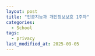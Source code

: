 ```yaml
---
layout: post
title: "인공지능과 개인정보보호 1주차"
categories:
  - School
tags:
  - privacy
last_modified_at: 2025-09-05
---
```


